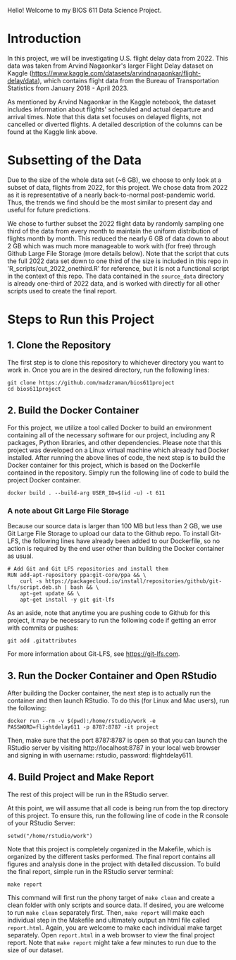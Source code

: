 Hello! Welcome to my BIOS 611 Data Science Project. 

# Introduction

In this project, we will be investigating U.S. flight delay data from 2022. This data was taken from Arvind Nagaonkar's larger Flight Delay dataset on Kaggle (https://www.kaggle.com/datasets/arvindnagaonkar/flight-delay/data), which contains flight data from the Bureau of Transportation Statistics from January 2018 - April 2023. 

As mentioned by Arvind Nagaonkar in the Kaggle notebook, the dataset includes information about flights' scheduled and actual departure and arrival times. Note that this data set focuses on delayed flights, not cancelled or diverted flights. A detailed description of the columns can be found at the Kaggle link above.

# Subsetting of the Data

Due to the size of the whole data set (~6 GB), we choose to only look at a subset of data, flights from 2022, for this project. We chose data from 2022 as it is representative of a nearly back-to-normal post-pandemic world. Thus, the trends we find should be the most similar to present day and useful for future predictions. 

We chose to further subset the 2022 flight data by randomly sampling one third of the data from every month to maintain the uniform distribution of flights month by month. This reduced the nearly 6 GB of data down to about 2 GB which was much more manageable to work with (for free) through Github Large File Storage (more details below). Note that the script that cuts the full 2022 data set down to one third of the size is included in this repo in 'R_scripts/cut_2022_onethird.R' for reference, but it is not a functional script in the context of this repo. The data contained in the `source_data` directory is already one-third of 2022 data, and is worked with directly for all other scripts used to create the final report.


# Steps to Run this Project 

## 1. Clone the Repository

The first step is to clone this repository to whichever directory you want to work in. Once you are in the desired directory, run the following lines:

```
git clone https://github.com/madzraman/bios611project
cd bios611project
```

## 2. Build the Docker Container

For this project, we utilize a tool called Docker to build an environment containing all of the necessary software for our project, including any R packages, Python libraries, and other dependencies. Please note that this project was developed on a Linux virtual machine which already had Docker installed. After running the above lines of code, the next step is to build the Docker container for this project, which is based on the Dockerfile contained in the repository. Simply run the following line of code to build the project Docker container.  

```
docker build . --build-arg USER_ID=$(id -u) -t 611
```


### A note about Git Large File Storage

Because our source data is larger than 100 MB but less than 2 GB, we use Git Large File Storage to upload our data to the Github repo. To install Git-LFS, the following lines have already been added to our Dockerfile, so no action is required by the end user other than building the Docker container as usual. 

```
# Add Git and Git LFS repositories and install them
RUN add-apt-repository ppa:git-core/ppa && \
    curl -s https://packagecloud.io/install/repositories/github/git-lfs/script.deb.sh | bash && \
    apt-get update && \
    apt-get install -y git git-lfs
```

As an aside, note that anytime you are pushing code to Github for this project, it may be necessary to run the following code if getting an error with commits or pushes:

```
git add .gitattributes
``` 

For more information about Git-LFS, see https://git-lfs.com.

## 3. Run the Docker Container and Open RStudio

After building the Docker container, the next step is to actually run the container and then launch RStudio. To do this (for Linux and Mac users), run the following:

```
docker run --rm -v $(pwd):/home/rstudio/work -e PASSWORD=flightdelay611 -p 8787:8787 -it project
```

Then, make sure that the port 8787:8787 is open so that you can launch the RStudio server by visiting http://localhost:8787 in your local web browser and signing in with username: rstudio, password: flightdelay611. 

## 4. Build Project and Make Report

The rest of this project will be run in the RStudio server.

At this point, we will assume that all code is being run from the top directory of this project. To ensure this, run the following line of code in the R console of your RStudio Server:

```
setwd("/home/rstudio/work")
```

Note that this project is completely organized in the Makefile, which is organized by the different tasks performed. The final report contains all figures and analysis done in the project with detailed discussion. To build the final report, simple run in the RStudio server terminal:

```
make report
```

This command will first run the phony target of `make clean` and create a clean folder with only scripts and source data. If desired, you are welcome to run `make clean` separately first. Then, `make report` will make each individual step in the Makefile and ultimately output an html file called `report.html`. Again, you are welcome to make each individual make target separately. Open `report.html` in a web browser to view the final project report. Note that `make report` might take a few minutes to run due to the size of our dataset.

